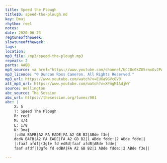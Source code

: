 ```yaml
---
title: Speed the Plough
titleID: speed-the-plough.md
key: Dmaj
rhythm: reel
notes: 
date: 2020-06-23
regtuneoftheweek: 
slowtuneoftheweek: 
tags: 
location: 
mp3_file: /mp3/speed-the-plough.mp3
repeats: 2
parts: AABB
mp3_source: <a href="https://www.youtube.com/channel/UCC8c0kZG5rnxGvJPwaYvBkg">Duncan Ross Cameron</a>
mp3_licence: "© Duncan Ross Cameron. All Rights Reserved."
mp3_url: https://www.youtube.com/watch?v=EUXa9GVcOV0
alt_mp3_url: https://www.youtube.com/watch?v=XPmgM1AdjWY
source: Wellington
abc_source: The Session
abc_url: https://thesession.org/tunes/901
abc: |
    X: 5
    T: Speed The Plough
    R: reel
    M: 4/4
    L: 1/8
    K: Dmaj
    |:d3A BAFB|A2 FA EADE|FA A2 GB B2|ABde f3e|
    dcdA BAFB|A2 FA EADE|FA A2 GB B2|1 ABde fddc:|2 ABde fdde||
    |:faaf afdf|(3gfe fd edBd|faaf afdB|ABde fdde|
    faaf afdf|(3gfe fd edBA|FA A2 GB B2|1 ABde fdde:|2 ABde f3e||

---
```

